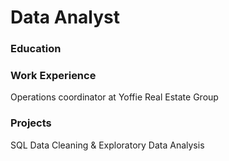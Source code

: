 # Data Analyst


### Education


### Work Experience
Operations coordinator at Yoffie Real Estate Group

### Projects
SQL Data Cleaning & Exploratory Data Analysis

